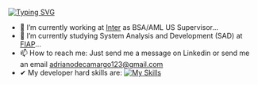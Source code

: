 [![Typing SVG](https://readme-typing-svg.demolab.com?font=Fira+Code&pause=1000&color=1B5E7B&random=false&width=435&lines=Hi+there!%F0%9F%91%8B;Bem-vindo!%F0%9F%91%8B)](https://git.io/typing-svg)

- 🔭 I’m currently working at [Inter](https://inter.co/) as BSA/AML US Supervisor...
- 🌱 I’m currently studying System Analysis and Development (SAD) at [FIAP](https://www.fiap.com.br/online/graduacao/tecnologo/analise-e-desenvolvimento-de-sistemas/)...
- 📫 How to reach me: Just send me a message on Linkedin or send me an email adrianodecamargo123@gmail.com
- ✔ My developer hard skills are:
[![My Skills](https://skillicons.dev/icons?i=js,html,css,angular,git,bootstrap,jquery,nodejs,py,ts,vscode)](https://skillicons.dev)
